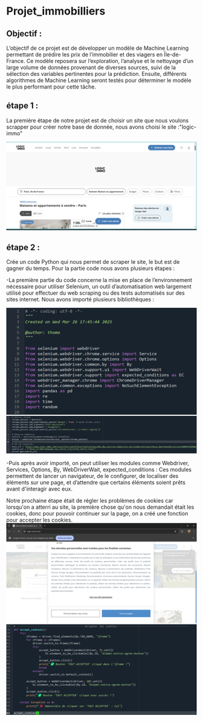# Projet_immobilliers

## Objectif : 

L’objectif de ce projet est de développer un modèle de Machine Learning permettant de prédire les prix de l’immobilier et des viagers en Île-de-France. Ce modèle reposera sur l’exploration, l’analyse et le nettoyage d’un large volume de données provenant de diverses sources, suivi de la sélection des variables pertinentes pour la prédiction. Ensuite, différents algorithmes de Machine Learning seront testés pour déterminer le modèle le plus performant pour cette tâche.

## étape 1 :

La première étape de notre projet est de choisir un site que nous voulons scrapper pour créer notre base de donnée, nous avons choisi le site :"logic-immo"

![alt text](https://github.com/CAIThomas/Projet_immobilliers/blob/main/images/logic-immo.png?raw=true)

## étape 2 :

Crée un code Python qui nous permet de scraper le site, le but est de gagner du temps. 
Pour la partie code nous avons plusieurs étapes :

-La première partie du code concerne la mise en place de l’environnement nécessaire pour utiliser Selenium, un outil d’automatisation web largement utilisé pour effectuer du web scraping ou des tests automatisés sur des sites internet. Nous avons importé plusieurs bibliothèques :

![alt text](https://github.com/CAIThomas/Projet_immobilliers/blob/main/images/image2.png)
![alt text](https://github.com/CAIThomas/Projet_immobilliers/blob/main/images/image3.png)

-Puis après avoir importé, on peut utiliser les modules comme Webdriver, Services, Options, By, WebDriverWait, expected_conditions : Ces modules permettent de lancer un navigateur, de le configurer, de localiser des éléments sur une page, et d’attendre que certains éléments soient prêts avant d'interagir avec eux.

Notre prochaine étape était de régler les problèmes de cookies car lorsqu'on a atterri au site, la première chose qu'on nous demandait était les cookies, donc pour pouvoir continuer sur la page, on a créé une fonction pour accepter les cookies.
![alt text](https://github.com/CAIThomas/Projet_immobilliers/blob/main/images/image5.png)
![alt text](https://github.com/CAIThomas/Projet_immobilliers/blob/main/images/image4.png)




